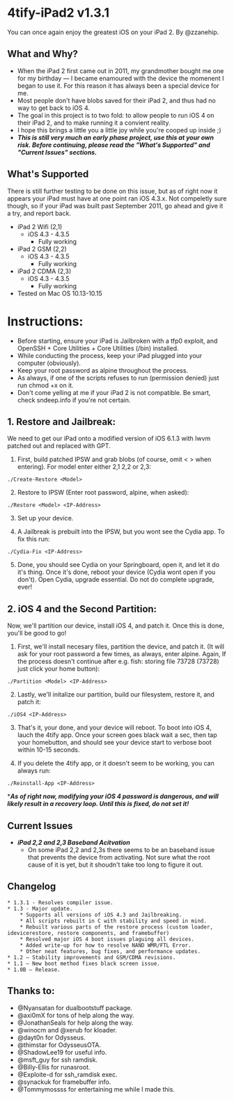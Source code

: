 # 4tify-iPad2 v1.3.1
You can once again enjoy the greatest iOS on your iPad 2. By @zzanehip.

## What and Why?

* When the iPad 2 first came out in 2011, my grandmother bought me one for my birthday — I became enamoured with the device the momenent I began to use it. For this reason it has always been a special device for me. 
* Most people don't have blobs saved for their iPad 2, and thus had no way to get back to iOS 4.
* The goal in this project is to two fold: to allow people to run iOS 4 on their iPad 2, and to make running it a convient reality.
* I hope this brings a little you a little joy while you're cooped up inside ;)   
* ***This is still very much an early phase project, use this at your own risk. Before continuing, please read the "What's Supported" and "Current Issues" sections.***

## What's Supported
There is still further testing to be done on this issue, but as of right now it appears your iPad must have at one point ran iOS 4.3.x. Not compeletly sure though, so if your iPad was built past September 2011, go ahead and give it a try, and report back.

* iPad 2 Wifi (2,1)
	* iOS 4.3 - 4.3.5
		* Fully working	 
* iPad 2 GSM (2,2)
 	* iOS 4.3 - 4.3.5
		* Fully working
* iPad 2 CDMA (2,3)
 	* iOS 4.3 - 4.3.5
		* Fully working
* Tested on Mac OS 10.13-10.15


#  Instructions:

- Before starting, ensure your iPad is Jailbroken with a tfp0 exploit, and OpenSSH + Core Utilities + Core Utilities (/bin) installed.
- While conducting the process, keep your iPad plugged into your computer (obviously).
- Keep your root password as alpine throughout the process. 
- As always, if one of the scripts refuses to run (permission denied) just run chmod +x on it.
- Don't come yelling at me if your iPad 2 is not compatible. Be smart, check sndeep.info if you're not certain. 

##  1. Restore and Jailbreak:
We need to get our iPad onto a modified version of iOS 6.1.3 with lwvm patched out and replaced with GPT.

1. First, build patched IPSW and grab blobs (of course, omit < > when entering). For model enter either 2,1 2,2 or 2,3:

`./Create-Restore <Model>`

2. Restore to IPSW (Enter root password, alpine, when asked):		

`./Restore <Model> <IP-Address>`

3. Set up your device.

4. A Jailbreak is prebuilt into the IPSW, but you wont see the Cydia app. To fix this run:

`./Cydia-Fix <IP-Address>`	

5. Done, you should see Cydia on your Springboard, open it, and let it do it's thing. Once it's done, reboot your device (Cydia wont open if you don't). Open Cydia, upgrade essential. Do not do complete upgrade, ever!

##  2. iOS 4 and the Second Partition:
Now, we'll partition our device, install iOS 4, and patch it. Once this is done, you'll be good to go!

1. First, we'll install necesary files, partition the device, and patch it. (It will ask for your root password a few times, as always, enter alpine. Again, If the  process doesn't continue after e.g. fish: storing file 73728 (73728) just click your home button):

`./Partition <Model> <IP-Address>`

2. Lastly, we'll initalize our partition, build our filesystem, restore it, and patch it:	

`./iOS4 <IP-Address>`

3. That's it, your done, and your device will reboot. To boot into iOS 4, lauch the 4tify app. Once your screen goes black wait a sec, then tap your homebutton, and should see your device start to verbose boot within 10-15 seconds.

4. If you delete the 4tify app, or it doesn't seem to be working, you can always run:

`./Reinstall-App <IP-Address>`

****As of right now, modifying your iOS 4 password is dangerous, and will likely result in a recovery loop. Until this is fixed, do not set it!***

## Current Issues
* ***iPad 2,2 and 2,3 Baseband Acitvation***
	* On some iPad 2,2 and 2,3s there seems to be an baseband issue that prevents the device from activating. Not sure what the root cause of it is yet, but it shoudn't take too long to figure it out. 

## Changelog
	* 1.3.1 - Resolves compiler issue.
	* 1.3 - Major update. 
		* Supports all versions of iOS 4.3 and Jailbreaking. 
		* All scripts rebuilt in C with stability and speed in mind.
		* Rebuilt various parts of the restore process (custom loader, idevicerestore, restore components, and framebuffer)
		* Resolved major iOS 4 boot issues plaguing all devices.
		* Added write-up for how to resolve NAND WMR/FTL Error.
		* Other neat features, bug fixes, and performance updates.
	* 1.2 — Stability improvements and GSM/CDMA revisions. 
	* 1.1 — New boot method fixes black screen issue. 
	* 1.0B — Release. 


## Thanks to:
* @Nyansatan for dualbootstuff package.
* @axi0mX for tons of help along the way.
* @JonathanSeals for help along the way.
* @winocm and @xerub for kloader.
* @dayt0n for Odysseus.
* @thimstar for OdysseusOTA.
* @ShadowLee19 for useful info. 
* @msft_guy for ssh ramdisk.
* @Billy-Ellis for runasroot.
* @Exploite-d for ssh_ramdisk exec.
* @synackuk for framebuffer info.
* @Tommymossss for entertaining me while I made this.
 
